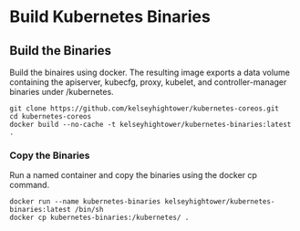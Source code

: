 # Build Kubernetes Binaries 

## Build the Binaries

Build the binaires using docker. The resulting image exports a data volume containing the apiserver, kubecfg, proxy, kubelet, and controller-manager binaries under /kubernetes.

```
git clone https://github.com/kelseyhightower/kubernetes-coreos.git
cd kubernetes-coreos
docker build --no-cache -t kelseyhightower/kubernetes-binaries:latest .
```

### Copy the Binaries

Run a named container and copy the binaries using the docker cp command.

```
docker run --name kubernetes-binaries kelseyhightower/kubernetes-binaries:latest /bin/sh
docker cp kubernetes-binaries:/kubernetes/ .
```
